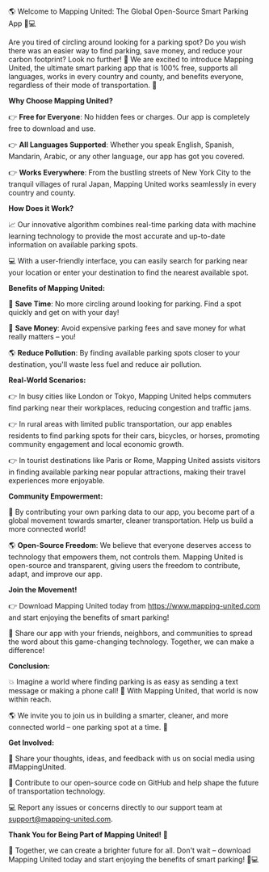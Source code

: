🌎 Welcome to Mapping United: The Global Open-Source Smart Parking App 🚗💻

Are you tired of circling around looking for a parking spot? Do you wish there was an easier way to find parking, save money, and reduce your carbon footprint? Look no further! 🤔 We are excited to introduce Mapping United, the ultimate smart parking app that is 100% free, supports all languages, works in every country and county, and benefits everyone, regardless of their mode of transportation. 🌟

**Why Choose Mapping United?**

👉 **Free for Everyone**: No hidden fees or charges. Our app is completely free to download and use.

👉 **All Languages Supported**: Whether you speak English, Spanish, Mandarin, Arabic, or any other language, our app has got you covered.

👉 **Works Everywhere**: From the bustling streets of New York City to the tranquil villages of rural Japan, Mapping United works seamlessly in every country and county.

**How Does it Work?**

📈 Our innovative algorithm combines real-time parking data with machine learning technology to provide the most accurate and up-to-date information on available parking spots. 

💻 With a user-friendly interface, you can easily search for parking near your location or enter your destination to find the nearest available spot.

**Benefits of Mapping United:**

🚗 **Save Time**: No more circling around looking for parking. Find a spot quickly and get on with your day!

💸 **Save Money**: Avoid expensive parking fees and save money for what really matters – you!

🌎 **Reduce Pollution**: By finding available parking spots closer to your destination, you'll waste less fuel and reduce air pollution.

**Real-World Scenarios:**

👉 In busy cities like London or Tokyo, Mapping United helps commuters find parking near their workplaces, reducing congestion and traffic jams.

👉 In rural areas with limited public transportation, our app enables residents to find parking spots for their cars, bicycles, or horses, promoting community engagement and local economic growth.

👉 In tourist destinations like Paris or Rome, Mapping United assists visitors in finding available parking near popular attractions, making their travel experiences more enjoyable.

**Community Empowerment:**

💬 By contributing your own parking data to our app, you become part of a global movement towards smarter, cleaner transportation. Help us build a more connected world!

🌎 **Open-Source Freedom**: We believe that everyone deserves access to technology that empowers them, not controls them. Mapping United is open-source and transparent, giving users the freedom to contribute, adapt, and improve our app.

**Join the Movement!**

👉 Download Mapping United today from https://www.mapping-united.com and start enjoying the benefits of smart parking!

🤝 Share our app with your friends, neighbors, and communities to spread the word about this game-changing technology. Together, we can make a difference!

**Conclusion:**

💥 Imagine a world where finding parking is as easy as sending a text message or making a phone call! 📱 With Mapping United, that world is now within reach.

🌎 We invite you to join us in building a smarter, cleaner, and more connected world – one parking spot at a time. 💚

**Get Involved:**

💬 Share your thoughts, ideas, and feedback with us on social media using #MappingUnited.

📝 Contribute to our open-source code on GitHub and help shape the future of transportation technology.

💻 Report any issues or concerns directly to our support team at [support@mapping-united.com](mailto:support@mapping-united.com).

**Thank You for Being Part of Mapping United! 🙏**

🌟 Together, we can create a brighter future for all. Don't wait – download Mapping United today and start enjoying the benefits of smart parking! 🚗💻